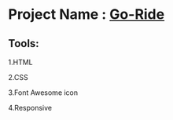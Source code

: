 # Project Name : [Go-Ride](https://mosharof-hossen.github.io/Go-Ride/)

## Tools: 

1.HTML

2.CSS

3.Font Awesome icon

4.Responsive
